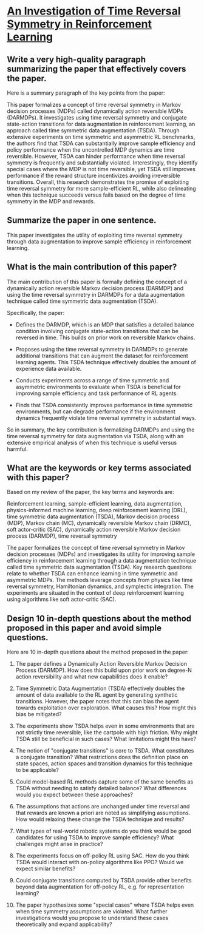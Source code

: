 # [An Investigation of Time Reversal Symmetry in Reinforcement Learning](https://arxiv.org/abs/2311.17008)

## Write a very high-quality paragraph summarizing the paper that effectively covers the paper.

 Here is a summary paragraph of the key points from the paper:

This paper formalizes a concept of time reversal symmetry in Markov decision processes (MDPs) called dynamically action reversible MDPs (DARMDPs). It investigates using time reversal symmetry and conjugate state-action transitions for data augmentation in reinforcement learning, an approach called time symmetric data augmentation (TSDA). Through extensive experiments on time symmetric and asymmetric RL benchmarks, the authors find that TSDA can substantially improve sample efficiency and policy performance when the uncontrolled MDP dynamics are time reversible. However, TSDA can hinder performance when time reversal symmetry is frequently and substantially violated. Interestingly, they identify special cases where the MDP is not time reversible, yet TSDA still improves performance if the reward structure incentivizes avoiding irreversible transitions. Overall, this research demonstrates the promise of exploiting time reversal symmetry for more sample-efficient RL, while also delineating when this technique succeeds versus fails based on the degree of time symmetry in the MDP and rewards.


## Summarize the paper in one sentence.

 This paper investigates the utility of exploiting time reversal symmetry through data augmentation to improve sample efficiency in reinforcement learning.


## What is the main contribution of this paper?

 The main contribution of this paper is formally defining the concept of a dynamically action reversible Markov decision process (DARMDP) and using the time reversal symmetry in DARMDPs for a data augmentation technique called time symmetric data augmentation (TSDA). 

Specifically, the paper:

- Defines the DARMDP, which is an MDP that satisfies a detailed balance condition involving conjugate state-action transitions that can be reversed in time. This builds on prior work on reversible Markov chains.

- Proposes using the time reversal symmetry in DARMDPs to generate additional transitions that can augment the dataset for reinforcement learning agents. This TSDA technique effectively doubles the amount of experience data available.

- Conducts experiments across a range of time symmetric and asymmetric environments to evaluate when TSDA is beneficial for improving sample efficiency and task performance of RL agents.

- Finds that TSDA consistently improves performance in time symmetric environments, but can degrade performance if the environment dynamics frequently violate time reversal symmetry in substantial ways.

So in summary, the key contribution is formalizing DARMDPs and using the time reversal symmetry for data augmentation via TSDA, along with an extensive empirical analysis of when this technique is useful versus harmful.


## What are the keywords or key terms associated with this paper?

 Based on my review of the paper, the key terms and keywords are:

Reinforcement learning, sample-efficient learning, data augmentation, physics-informed machine learning, deep reinforcement learning (DRL), time symmetric data augmentation (TSDA), Markov decision process (MDP), Markov chain (MC), dynamically reversible Markov chain (DRMC), soft actor-critic (SAC), dynamically action reversible Markov decision process (DARMDP), time reversal symmetry

The paper formalizes the concept of time reversal symmetry in Markov decision processes (MDPs) and investigates its utility for improving sample efficiency in reinforcement learning through a data augmentation technique called time symmetric data augmentation (TSDA). Key research questions relate to whether TSDA can enhance learning in time symmetric and asymmetric MDPs. The methods leverage concepts from physics like time reversal symmetry, Hamiltonian dynamics, and symplectic integration. The experiments are situated in the context of deep reinforcement learning using algorithms like soft actor-critic (SAC).


## Design 10 in-depth questions about the method proposed in this paper and avoid simple questions.

 Here are 10 in-depth questions about the method proposed in the paper:

1) The paper defines a Dynamically Action Reversible Markov Decision Process (DARMDP). How does this build upon prior work on degree-N action reversibility and what new capabilities does it enable?

2) Time Symmetric Data Augmentation (TSDA) effectively doubles the amount of data available to the RL agent by generating synthetic transitions. However, the paper notes that this can bias the agent towards exploitation over exploration. What causes this? How might this bias be mitigated? 

3) The experiments show TSDA helps even in some environments that are not strictly time reversible, like the cartpole with high friction. Why might TSDA still be beneficial in such cases? What limitations might this have?

4) The notion of "conjugate transitions" is core to TSDA. What constitutes a conjugate transition? What restrictions does the definition place on state spaces, action spaces and transition dynamics for this technique to be applicable?

5) Could model-based RL methods capture some of the same benefits as TSDA without needing to satisfy detailed balance? What differences would you expect between these approaches?

6) The assumptions that actions are unchanged under time reversal and that rewards are known a priori are noted as simplifying assumptions. How would relaxing these change the TSDA technique and results?

7) What types of real-world robotic systems do you think would be good candidates for using TSDA to improve sample efficiency? What challenges might arise in practice?

8) The experiments focus on off-policy RL using SAC. How do you think TSDA would interact with on-policy algorithms like PPO? Would we expect similar benefits?

9) Could conjugate transitions computed by TSDA provide other benefits beyond data augmentation for off-policy RL, e.g. for representation learning?

10) The paper hypothesizes some "special cases" where TSDA helps even when time symmetry assumptions are violated. What further investigations would you propose to understand these cases theoretically and expand applicability?
